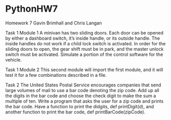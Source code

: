
# PythonHW7
Homework 7 Gavin Brimhall and Chris Langan


Task 1 Module 1
A minivan has two sliding doors. Each door can be opened by either a dashboard switch, it’s inside handle, or its outside handle. The inside handles do not work if a child lock switch is activated. In order for the sliding doors to open, the gear shift must be in park, and the master unlock switch must be activated. Simulate a portion of the control software for the vehicle. 

Task 1 Module 2
This second module will import the first module, and it will test it for a few combinations described in a file.
 
 
Task 2
The United States Postal Service encourages companies that send large volumes of mail to use a bar code denoting the zip code. Add up all  the digits in the bar code and choose the check digit to make the sum a multiple of ten. Write a program that asks the user for a zip code and prints the bar code. Have a function to print the didgits, def printDigit(d), and another function to print the bar code, def printBarCode(zipCode).
